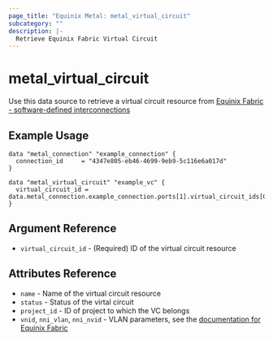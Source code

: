 ```yaml
---
page_title: "Equinix Metal: metal_virtual_circuit"
subcategory: ""
description: |-
  Retrieve Equinix Fabric Virtual Circuit
---
```


# metal_virtual_circuit

Use this data source to retrieve a virtual circuit resource from [Equinix Fabric - software-defined interconnections](https://metal.equinix.com/developers/docs/networking/fabric/)

## Example Usage

```hcl
data "metal_connection" "example_connection" {
  connection_id     = "4347e805-eb46-4699-9eb9-5c116e6a017d"
}

data "metal_virtual_circuit" "example_vc" {
  virtual_circuit_id = data.metal_connection.example_connection.ports[1].virtual_circuit_ids[0]
}

```

## Argument Reference

* `virtual_circuit_id` - (Required) ID of the virtual circuit resource

## Attributes Reference

* `name` - Name of the virtual circuit resource
* `status` - Status of the virtal circuit
* `project_id` - ID of project to which the VC belongs
* `vnid`, `nni_vlan`, `nni_nvid` - VLAN parameters, see the [documentation for Equinix Fabric](https://metal.equinix.com/developers/docs/networking/fabric/)

